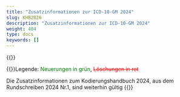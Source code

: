 ```yaml
---
title: "Zusatzinformationen zur ICD-10-GM 2024"
slug: KHB2026
description: "Zusatzinformationen zur ICD-10-GM 2024"
weight: 404
type: docs
keywords: []
---
```

{{<printButton>}}
    
  
  
  {{<markdown>}}Legende: <font color="green">Neuerungen in grün</font>, <font color="red">~~Löschungen in rot~~</font>
  
Die Zusatzinformationen zum Kodierungshandbuch 2024, aus dem Rundschreiben 2024 Nr.1, sind weiterhin gültig
{{</markdown>}}
